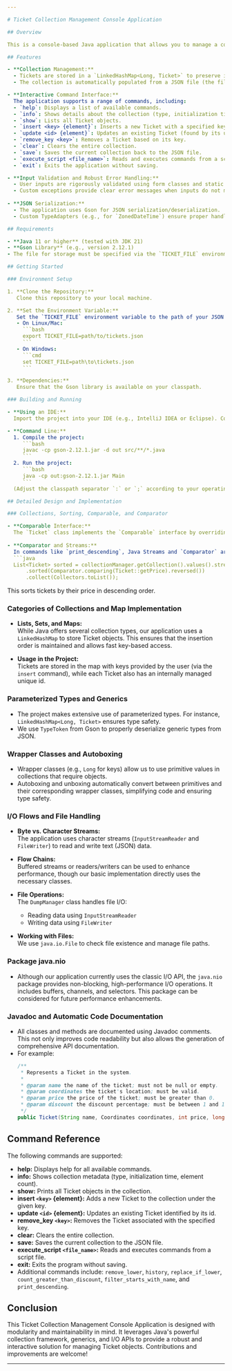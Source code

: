 ```yaml
---

# Ticket Collection Management Console Application

## Overview

This is a console-based Java application that allows you to manage a collection of Ticket objects interactively. The application loads Ticket data from a JSON file at startup, supports a variety of commands to manipulate the collection, and saves changes back to the file. It demonstrates key Java features such as Collections, generics, file I/O, and robust error handling—all implemented following SOLID principles.

## Features

- **Collection Management:**  
  - Tickets are stored in a `LinkedHashMap<Long, Ticket>` to preserve insertion order and allow fast, key-based access.
  - The collection is automatically populated from a JSON file (the file path is specified via the environment variable `TICKET_FILE`).

- **Interactive Command Interface:**  
  The application supports a range of commands, including:
  - `help`: Displays a list of available commands.
  - `info`: Shows details about the collection (type, initialization time, number of elements, etc.).
  - `show`: Lists all Ticket objects.
  - `insert <key> {element}`: Inserts a new Ticket with a specified key.
  - `update <id> {element}`: Updates an existing Ticket (found by its unique id).
  - `remove_key <key>`: Removes a Ticket based on its key.
  - `clear`: Clears the entire collection.
  - `save`: Saves the current collection back to the JSON file.
  - `execute_script <file_name>`: Reads and executes commands from a script file (commands in the same format as interactive input).
  - `exit`: Exits the application without saving.

- **Input Validation and Robust Error Handling:**  
  - User inputs are rigorously validated using form classes and static factory methods. For instance, only valid Ticket types (e.g., VIP, USUAL, BUDGETARY, CHEAP) are accepted.
  - Custom exceptions provide clear error messages when inputs do not meet requirements.
  
- **JSON Serialization:**  
  - The application uses Gson for JSON serialization/deserialization.
  - Custom TypeAdapters (e.g., for `ZonedDateTime`) ensure proper handling of Java date/time types.

## Requirements

- **Java 11 or higher** (tested with JDK 21)
- **Gson Library** (e.g., version 2.12.1)
- The file for storage must be specified via the `TICKET_FILE` environment variable.

## Getting Started

### Environment Setup

1. **Clone the Repository:**  
   Clone this repository to your local machine.

2. **Set the Environment Variable:**  
   Set the `TICKET_FILE` environment variable to the path of your JSON file. For example:
   - On Linux/Mac:
     ```bash
     export TICKET_FILE=path/to/tickets.json
     ```
   - On Windows:
     ```cmd
     set TICKET_FILE=path\to\tickets.json
     ```

3. **Dependencies:**  
   Ensure that the Gson library is available on your classpath.

### Building and Running

- **Using an IDE:**  
  Import the project into your IDE (e.g., IntelliJ IDEA or Eclipse). Configure the run/debug configuration to include the environment variable, then run the `Main` class.

- **Command Line:**
  1. Compile the project:
     ```bash
     javac -cp gson-2.12.1.jar -d out src/**/*.java
     ```
  2. Run the project:
     ```bash
     java -cp out:gson-2.12.1.jar Main
     ```
  (Adjust the classpath separator `:` or `;` according to your operating system.)

## Detailed Design and Implementation

### Collections, Sorting, Comparable, and Comparator

- **Comparable Interface:**  
  The `Ticket` class implements the `Comparable` interface by overriding `compareTo`, which defines a natural order (e.g., by id). This allows sorting Ticket objects without requiring external comparators.
  
- **Comparator and Streams:**  
  In commands like `print_descending`, Java Streams and `Comparator` are used to sort the collection. For example:
  ```java
  List<Ticket> sorted = collectionManager.getCollection().values().stream()
      .sorted(Comparator.comparing(Ticket::getPrice).reversed())
      .collect(Collectors.toList());
  ```
  This sorts tickets by their price in descending order.

### Categories of Collections and Map Implementation

- **Lists, Sets, and Maps:**  
  While Java offers several collection types, our application uses a `LinkedHashMap` to store Ticket objects. This ensures that the insertion order is maintained and allows fast key-based access.
  
- **Usage in the Project:**  
  Tickets are stored in the map with keys provided by the user (via the `insert` command), while each Ticket also has an internally managed unique id.

### Parameterized Types and Generics

- The project makes extensive use of parameterized types. For instance, `LinkedHashMap<Long, Ticket>` ensures type safety.
- We use `TypeToken` from Gson to properly deserialize generic types from JSON.

### Wrapper Classes and Autoboxing

- Wrapper classes (e.g., `Long` for keys) allow us to use primitive values in collections that require objects.
- Autoboxing and unboxing automatically convert between primitives and their corresponding wrapper classes, simplifying code and ensuring type safety.

### I/O Flows and File Handling

- **Byte vs. Character Streams:**  
  The application uses character streams (`InputStreamReader` and `FileWriter`) to read and write text (JSON) data.
  
- **Flow Chains:**  
  Buffered streams or readers/writers can be used to enhance performance, though our basic implementation directly uses the necessary classes.
  
- **File Operations:**  
  The `DumpManager` class handles file I/O:
  - Reading data using `InputStreamReader`
  - Writing data using `FileWriter`
  
- **Working with Files:**  
  We use `java.io.File` to check file existence and manage file paths.

### Package java.nio

- Although our application currently uses the classic I/O API, the `java.nio` package provides non-blocking, high-performance I/O operations. It includes buffers, channels, and selectors. This package can be considered for future performance enhancements.

### Javadoc and Automatic Code Documentation

- All classes and methods are documented using Javadoc comments. This not only improves code readability but also allows the generation of comprehensive API documentation.
- For example:
  ```java
  /**
   * Represents a Ticket in the system.
   * 
   * @param name the name of the ticket; must not be null or empty.
   * @param coordinates the ticket's location; must be valid.
   * @param price the price of the ticket; must be greater than 0.
   * @param discount the discount percentage; must be between 1 and 100.
   */
  public Ticket(String name, Coordinates coordinates, int price, long discount, String comment, TicketType type, Event event) { ... }
  ```

## Command Reference

The following commands are supported:

- **help:** Displays help for all available commands.
- **info:** Shows collection metadata (type, initialization time, element count).
- **show:** Prints all Ticket objects in the collection.
- **insert `<key>` {element}:** Adds a new Ticket to the collection under the given key.
- **update `<id>` {element}:** Updates an existing Ticket identified by its id.
- **remove_key `<key>`:** Removes the Ticket associated with the specified key.
- **clear:** Clears the entire collection.
- **save:** Saves the current collection to the JSON file.
- **execute_script `<file_name>`:** Reads and executes commands from a script file.
- **exit:** Exits the program without saving.
- Additional commands include: `remove_lower`, `history`, `replace_if_lower`, `count_greater_than_discount`, `filter_starts_with_name`, and `print_descending`.

## Conclusion

This Ticket Collection Management Console Application is designed with modularity and maintainability in mind. It leverages Java's powerful collection framework, generics, and I/O APIs to provide a robust and interactive solution for managing Ticket objects. Contributions and improvements are welcome!

---
```

